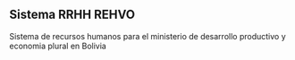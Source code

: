 ## Sistema RRHH REHVO

Sistema de recursos humanos para el ministerio de desarrollo productivo y economia plural en Bolivia